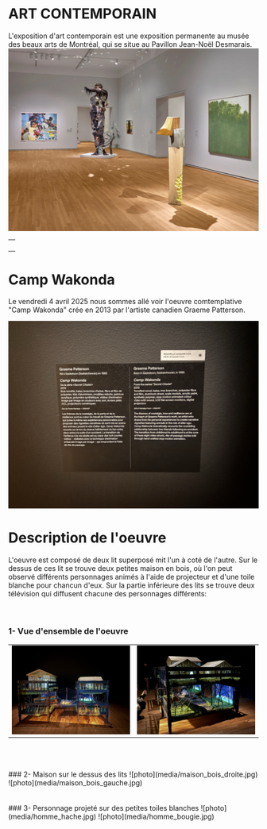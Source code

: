 # ART CONTEMPORAIN

L'exposition d'art contemporain est une exposition permanente au musée des beaux arts de Montréal, qui se situe au Pavillon Jean-Noël Desmarais. 
![photo](media/baniere_art_contemporain.webp)
<table align="center">
  <tr>
    <td><img src=></td>
  </tr>
</table>

# Camp Wakonda
Le vendredi 4 avril 2025 nous sommes allé voir l'oeuvre comtemplative "Camp Wakonda" crée en 2013 par l'artiste canadien Graeme Patterson.

![photo](media/cartel_camp_wakonda.jpg)

# Description de l'oeuvre
L'oeuvre est composé de deux lit superposé mit l'un à coté de l'autre. Sur le dessus de ces lit se trouve deux petites maison en bois, où l'on peut observé différents personnages animés à l'aide de projecteur et d'une toile blanche pour chancun d'eux. Sur la partie inférieure des lits se trouve deux télévision qui diffusent chacune des personnages différents: 
<br>
<br>
<br>
### 1- Vue d'ensemble de l'oeuvre
<table align="center">
  <tr>
    <td><img src="https://github.com/del-phine8/H25_V11_inspirations_GAGNON/blob/main/MBAM/media/vue_ensemble_oeuvre.jpg"></td>
    <td><img src="https://github.com/del-phine8/H25_V11_inspirations_GAGNON/blob/main/MBAM/media/vue_cote_oeuvre.jpg"></td>
  </tr>
</table>
<br>
<br>
<br>
### 2- Maison sur le dessus des lits
![photo](media/maison_bois_droite.jpg)
![photo](media/maison_bois_gauche.jpg)
<br>
<br>
<br>
### 3- Personnage projeté sur des petites toiles blanches
![photo](media/homme_hache.jpg)
![photo](media/homme_bougie.jpg)
